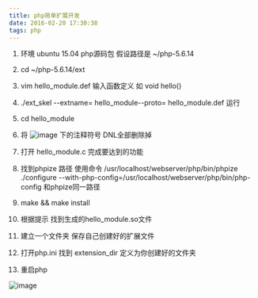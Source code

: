 ```yaml
---
title: php简单扩展开发
date: 2016-02-20 17:30:38
tags: php
---
```




1. 环境 ubuntu 15.04 php源码包  假设路径是 ~/php-5.6.14
2. cd   ~/php-5.6.14/ext 
3. vim hello_module.def  输入函数定义  如 void hello()
4. ./ext_skel --extname= hello_module--proto= hello_module.def  运行
5. cd hello_module
6. 将 
![image](https://wx4.sinaimg.cn/mw690/4d662fa1gy1flruuq2n2pj20jm02owem.jpg)
下的注释符号 DNL全部删除掉

7. 打开 hello_module.c 完成要达到的功能
8. 找到phpize 路径 使用命令
/usr/localhost/webserver/php/bin/phpize  
./configure --with-php-config=/usr/localhost/webserver/php/bin/php-config 和phpize同一路径

9. make && make install
10. 根据提示 找到生成的hello_module.so文件 

11. 建立一个文件夹 保存自己创建好的扩展文件
10. 打开php.ini  找到 extension_dir 定义为你创建好的文件夹
11. 重启php

![image](https://wx3.sinaimg.cn/mw690/4d662fa1gy1flruun6lvzj20rm0k2412.jpg)

